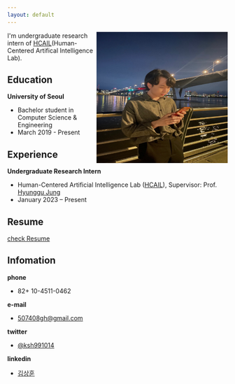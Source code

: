 ```yaml
---
layout: default
---
```

<img src="profile.jpg" height="300px" width="300px" align="right"> 

I'm undergraduate research intern of [HCAIL](https://hcail.uos.ac.kr/)(Human-Centered Artifical Intelligence Lab). 


## Education

**University of Seoul**  
- Bachelor student in Computer Science & Engineering  
- March 2019 - Present


## Experience

**Undergraduate Research Intern**  						          
- Human-Centered Artificial Intelligence Lab ([HCAIL](https://hcail.uos.ac.kr/)), Supervisor: Prof. [Hyunggu Jung](http://hyunggujung.com/index.html)  
- January 2023 – Present  

## Resume

[check Resume](resume_SanghunKim.pdf)

## Infomation

**phone**   
- 82+ 10-4511-0462

**e-mail**  
- 507408gh@gmail.com

**twitter**  
- [@ksh991014](https://twitter.com/ksh991014)

**linkedin**  
- [김상훈](https://www.linkedin.com/in/%EC%83%81%ED%9B%88-%EA%B9%80-9006bb260/)
